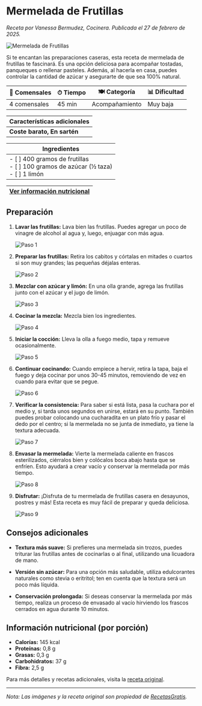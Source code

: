# Mermelada de Frutillas

*Receta por Vanessa Bermudez, Cocinera. Publicada el 27 de febrero de 2025.*

![Mermelada de Frutillas](https://cdn0.recetasgratis.net/es/posts/9/5/9/mermelada_de_frutillas_77959_600.webp)

Si te encantan las preparaciones caseras, esta receta de mermelada de frutillas te fascinará. Es una opción deliciosa para acompañar tostadas, panqueques o rellenar pasteles. Además, al hacerla en casa, puedes controlar la cantidad de azúcar y asegurarte de que sea 100% natural.

| 👥 Comensales | ⏱ Tiempo | 🍽 Categoría | 📊 Dificultad |
|--------------|----------|-------------|--------------|
| 4 comensales | 45 min   | Acompañamiento | Muy baja |

| Características adicionales |
|----------------------------|
| **Coste barato, En sartén** |

| Ingredientes |
|-------------|
| - [ ] 400 gramos de frutillas <br> - [ ] 100 gramos de azúcar (½ taza) <br> - [ ] 1 limón |

| [Ver información nutricional](#) |
|----------------------------|



## Preparación

1. **Lavar las frutillas:** Lava bien las frutillas. Puedes agregar un poco de vinagre de alcohol al agua y, luego, enjuagar con más agua.

   ![Paso 1](https://cdn0.recetasgratis.net/es/posts/9/5/9/mermelada_de_frutillas_77959_paso_0_600.webp)

2. **Preparar las frutillas:** Retira los cabitos y córtalas en mitades o cuartos si son muy grandes; las pequeñas déjalas enteras.

   ![Paso 2](https://cdn0.recetasgratis.net/es/posts/9/5/9/mermelada_de_frutillas_77959_paso_1_600.webp)

3. **Mezclar con azúcar y limón:** En una olla grande, agrega las frutillas junto con el azúcar y el jugo de limón.

   ![Paso 3](https://cdn0.recetasgratis.net/es/posts/9/5/9/mermelada_de_frutillas_77959_paso_2_600.webp)

4. **Cocinar la mezcla:** Mezcla bien los ingredientes.

   ![Paso 4](https://cdn0.recetasgratis.net/es/posts/9/5/9/mermelada_de_frutillas_77959_paso_3_600.webp)

5. **Iniciar la cocción:** Lleva la olla a fuego medio, tapa y remueve ocasionalmente.

   ![Paso 5](https://cdn0.recetasgratis.net/es/posts/9/5/9/mermelada_de_frutillas_77959_paso_4_600.webp)

6. **Continuar cocinando:** Cuando empiece a hervir, retira la tapa, baja el fuego y deja cocinar por unos 30-45 minutos, removiendo de vez en cuando para evitar que se pegue.

   ![Paso 6](https://cdn0.recetasgratis.net/es/posts/9/5/9/mermelada_de_frutillas_77959_paso_5_600.webp)

7. **Verificar la consistencia:** Para saber si está lista, pasa la cuchara por el medio y, si tarda unos segundos en unirse, estará en su punto. También puedes probar colocando una cucharadita en un plato frío y pasar el dedo por el centro; si la mermelada no se junta de inmediato, ya tiene la textura adecuada.

   ![Paso 7](https://cdn0.recetasgratis.net/es/posts/9/5/9/mermelada_de_frutillas_77959_paso_6_600.webp)

8. **Envasar la mermelada:** Vierte la mermelada caliente en frascos esterilizados, ciérralos bien y colócalos boca abajo hasta que se enfríen. Esto ayudará a crear vacío y conservar la mermelada por más tiempo.

   ![Paso 8](https://cdn0.recetasgratis.net/es/posts/9/5/9/mermelada_de_frutillas_77959_paso_7_600.webp)

9. **Disfrutar:** ¡Disfruta de tu mermelada de frutillas casera en desayunos, postres y más! Esta receta es muy fácil de preparar y queda deliciosa.

   ![Paso 9](https://cdn0.recetasgratis.net/es/posts/9/5/9/mermelada_de_frutillas_77959_paso_8_600.webp)

## Consejos adicionales

- **Textura más suave:** Si prefieres una mermelada sin trozos, puedes triturar las frutillas antes de cocinarlas o al final, utilizando una licuadora de mano.

- **Versión sin azúcar:** Para una opción más saludable, utiliza edulcorantes naturales como stevia o eritritol; ten en cuenta que la textura será un poco más líquida.

- **Conservación prolongada:** Si deseas conservar la mermelada por más tiempo, realiza un proceso de envasado al vacío hirviendo los frascos cerrados en agua durante 10 minutos.

## Información nutricional (por porción)

- **Calorías:** 145 kcal
- **Proteínas:** 0,8 g
- **Grasas:** 0,3 g
- **Carbohidratos:** 37 g
- **Fibra:** 2,5 g

Para más detalles y recetas adicionales, visita la [receta original](https://www.recetasgratis.net/receta-de-mermelada-de-frutillas-77959.html).

---

*Nota: Las imágenes y la receta original son propiedad de [RecetasGratis](https://www.recetasgratis.net/).*


